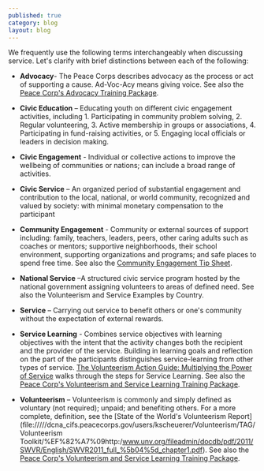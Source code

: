 ```yaml
---
published: true
category: blog
layout: blog
---
```


We frequently use the following terms interchangeably when discussing service. Let's clarify with brief distinctions between each of the following:

- **Advocacy**- The Peace Corps describes advocacy as the process or act of supporting a cause. Ad-Voc-Acy means giving voice. See also the [Peace Corp's Advocacy Training Package](http://inside.peacecorps.gov/index.cfm?viewDocument&document_id=51289&filetype=htm).

- **Civic Education** – Educating youth on different civic engagement activities, including 1. Participating in community problem solving, 2. Regular volunteering, 3. Active membership in groups or associations, 4. Participating in fund-raising activities, or 5. Engaging local officials or leaders in decision making.

- **Civic Engagement** - Individual or collective actions to improve the wellbeing of communities or nations; can include a broad range of activities.

- **Civic Service** – An organized period of substantial engagement and contribution to the local, national, or world community, recognized and valued by society: with minimal monetary compensation to the participant

- **Community Engagement** - Community or external sources of support including: family, teachers, leaders, peers, other caring adults such as coaches or mentors; supportive neighborhoods, their school environment, supporting organizations and programs; and safe places to spend free time. See also the [Community Engagement Tip Sheet](http://inside.peacecorps.gov/index.cfm?viewDocument&document_id=56503).

- **National Service** –A structured civic service program hosted by the national government assigning volunteers to areas of defined need. See also the Volunteerism and Service Examples by Country.

- **Service** – Carrying out service to benefit others or one's community without the expectation of external rewards. 

- **Service Learning** - Combines service objectives with learning objectives with the intent that the activity changes both the recipient and the provider of the service. Building in learning goals and reflection on the part of the participants distinguishes service-learning from other types of service. [The Volunteerism Action Guide: Multiplying the Power of Service](http://files.peacecorps.gov/multimedia/pdf/library/CD062_V2_English.pdf) walks through the steps for Service Learning. See also the [Peace Corp's Volunteerism and Service Learning Training Package](http://inside.peacecorps.gov/index.cfm?viewDocument&document_id=40597&filetype=htm).

- **Volunteerism** – Volunteerism is commonly and simply defined as voluntary (not required); unpaid; and benefiting others. For a more complete, definition, see the [State of the World's Volunteerism Report](file://///dcna_cifs.peacecorps.gov/users/kscheuerer/Volunteerism/TAG/Volunteerism Toolkit/%EF%82%A7%09http:/www.unv.org/fileadmin/docdb/pdf/2011/SWVR/English/SWVR2011_full_%5b04%5d_chapter1.pdf). See also the [Peace Corp's Volunteerism and Service Learning Training Package](http://inside.peacecorps.gov/index.cfm?viewDocument&document_id=40597&filetype=htm).

